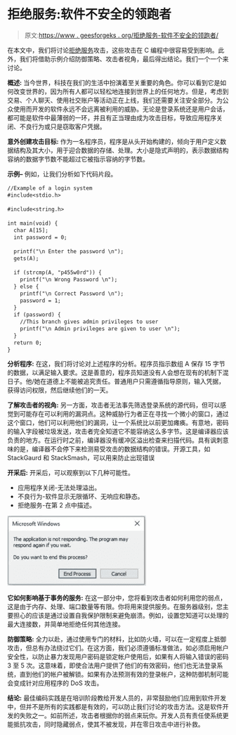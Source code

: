 # 拒绝服务:软件不安全的领跑者

> 原文:[https://www . geesforgeks . org/拒绝服务-软件不安全的领跑者/](https://www.geeksforgeeks.org/denial-of-service-a-frontrunner-for-software-insecurity/)

在本文中，我们将讨论[拒绝服务](https://www.geeksforgeeks.org/deniel-service-prevention/)攻击，这些攻击在 C 编程中很容易受到影响。此外，我们将借助示例介绍防御策略、攻击者视角，最后得出结论。我们一个一个来讨论。

**概述:**
当今世界，科技在我们的生活中扮演着至关重要的角色。你可以看到它是如何改变世界的，因为所有人都可以轻松地连接到世界上的任何地方。但是，考虑到交易、个人聊天、使用社交账户等活动正在上线，我们还需要关注安全部分。为公众使用而开发的软件永远不会远离被利用的威胁。无论是登录系统还是用户会话，都可能是软件中最薄弱的一环，并且有正当理由成为攻击目标，导致应用程序关闭、不良行为或只是窃取客户凭据。

**意外创建攻击目标:**
作为一名程序员，程序是从头开始构建的，倾向于用户定义数据结构及其大小，用于迎合数据的存储、处理。大小是隐式声明的，表示数据结构容纳的数据字节数不能超过它被指示容纳的字节数。

**示例–**
例如，让我们分析如下代码片段。

```
//Example of a login system
#include<stdio.h>

#include<string.h>

int main(void) {
  char A[15];
  int password = 0;

  printf("\n Enter the password \n");
  gets(A);

  if (strcmp(A, "p455w0rd")) {
    printf("\n Wrong Password \n");
  } else {
    printf("\n Correct Password \n");
    password = 1;
  }
  if (password) {
    //This branch gives admin privileges to user
    printf("\n Admin privileges are given to user \n");
  }
  return 0;
}
```

**分析程序:**
在这，我们将讨论对上述程序的分析。程序员指示数组 A 保存 15 字节的数据，以满足输入要求。这是善意的，程序员知道没有人会想在现有的机制下混日子。他/她在道德上不能被追究责任。普通用户只需遵循指导原则，输入凭据，获得访问权限，然后继续他们的一天。

**了解攻击者的视角:**
另一方面，攻击者无法事先筛选登录系统的源代码，但可以感觉到可能存在可以利用的漏洞点。这种威胁行为者正在寻找一个微小的窗口，通过这个窗口，他们可以利用他们的漏洞，让一个系统比以前更加瘫痪。有意地，密码的输入字段被垃圾发送，攻击者完全知道它不能容纳这么多字节。这是编译器应该负责的地方。在运行时之前，编译器没有缓冲区溢出检查来扫描代码。具有讽刺意味的是，编译器不会停下来检测易受攻击的数据结构的错误。开源工具，如 StackGaurd 和 StackSmash，可以用来防止出现错误

**开采后:**
开采后，可以观察到以下几种可能性。

*   应用程序关闭-无法处理溢出。
*   不良行为-软件显示无限循环、无响应和静态。
*   拒绝服务-在第 2 点中描述。

![](img/4d8f31487c6d5722e69d50ecc66e64e4.png)

**它如何影响基于事务的服务:**
在这一部分中，您将看到攻击者如何利用您的弱点，这是由于内存、处理、端口数量等有限。你将用来提供服务。在服务器级别，您主要担心的应该是通过设置自我保护限制来避免崩溃。例如，设置您知道可以处理的最大连接数，并简单地拒绝任何其他连接。

**防御策略:**
全力以赴，通过使用专门的材料，比如防火墙，可以在一定程度上抵御攻击，但总有办法绕过它们。在这方面，我们必须遵循标准做法，如必须启用帐户安全性，以防止暴力发现用户密码是锁定帐户使用后，如果有人将输入错误的密码 3 至 5 次。这意味着，即使合法用户提供了他们的有效密码，他们也无法登录系统，直到他们的帐户被解锁。如果有办法预测有效的登录帐户，这种防御机制可能会变成针对应用程序的 DoS 攻击。

**结论:**
最佳编码实践是在培训阶段教给开发人员的，非常鼓励他们应用到软件开发中，但并不是所有的实践都是有效的，可以防止我们讨论的攻击方法。这是软件开发的失败之一。如前所述，攻击者根据你的弱点来玩你。开发人员有责任使系统更能抵抗攻击，同时隐藏弱点，使其不被发现，并在零日攻击中进行补救。